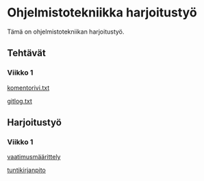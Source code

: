 <h1>Ohjelmistotekniikka harjoitustyö </h1>
Tämä on ohjelmistotekniikan harjoitustyö.

<h2>Tehtävät</h2>
  <h3>Viikko 1</h3>

[komentorivi.txt](/laskarit/viikko1/komentorivi.txt)

[gitlog.txt](/laskarit/viikko1/gitlog.txt)

<h2>Harjoitustyö</h2>
 <h3>Viikko 1</h3>

[vaatimusmäärittely](/dokumentaatio/vaatimusmaarittely.md)

[tuntikirjanpito](/dokumentaatio/tuntikirjanpito.md)
